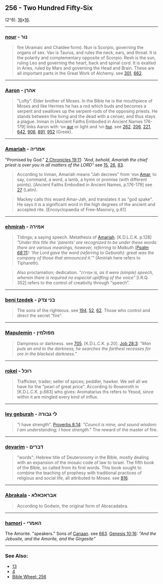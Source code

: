 ## 256 - Two Hundred Fifty-Six
(2^8). [16](16)x[16](16).

---

### [nour](/keys/NVR) - נור
> fire (Aramaic and Chaldee form). Nun is Scorpio, governing the organs of sex. Vav is Taurus, and rules the neck, ears, and throat. It is the polarity and complementary opposite of Scorpio. Resh is the sun, ruling Leo and governing the heart, back and spinal cord. It is exalted in Aries, ruled by Mars and governing the Head and Brain. These are all important parts in the Great Work of Alchemy. see [301](301), [662](662).

---

### [Aaron](/keys/AHRN) - אהרן
> "Lofty". Elder brother of Moses. In the Bible he is the mouthpiece of Moses and like Hermes he has a rod which buds and becomes a serpent and swallows up the serpent-rods of the opposing priests. He stands between the living and the dead with a censer, and thus stays a plague. Inman in [Ancient Faiths Embodied in Ancient Names 176-179] links Aaron with אור [aur](/keys/AVR) or light and הור [hur](/keys/HVR). see [262](262), [206](206), [221](221), [642](642), [906](906), [891](891), [952](952) (Greek).

---

### [Amariah](/keys/AMRIH) - אמריה
"Promised by God." [2 Chronicles 19:11](http://biblehub.com/2_chronicles/19-11.htm): *"And, behold, Amariah the chief priest is over you in all matters of the LORD"* see [15](15), [26](26), [83](83).

> According to Inman, Amariah means "Jah decrees" from אמר [Amar](/keys/AMR), to say, command, a word, a lamb, a hymn or promise (with different points). [Ancient Faiths Embodied in Ancient Names, p.176-179] see [27](27) (Latin).

> Mackey calls this woard Amar-Jah, and translates it as "god spake". He says it is a significant word in the high degrees of the ancient and accepted rite. [Encoyclopaedia of Free-Masnory, p.61]

---

### [ehmirah](/keys/AMIRH) - אמירה
> Tidings; a saying speech. Metathesis of [Amariah](/keys/AMRIH). [K.D.L.C.K. p.128] *"Under this title the 'parents' are recognized to be under these words: there are various meanings, however, referring to Malkuth [[Psalm 68:11](http://biblehub.com/psalms/68-11.htm)]: 'the Lord gave the word (referring to Geburah): great was the company of those that announced it.'"* (Amiriah here refers to Tiphareth).

> Also proclamation; dedication. *"אמירה is, as it were (simple) speech, wherein there is required no especial uplifting of the voice"* [I.R.Q. 352] refers to the control of creativity through "speech".

---

### [beni tzedek](/keys/BNI.TzDQ) - בני צדק
> The sons of the righteous. see [194](194), [52](52), [62](62). Those who control and direct the secret "fire".

---

### [Mapulemin](/keys/MPVLMIN) - מפולמין
> Dampness or darkness. see [705](705). [K.D.L.C.K. p.20]. [Job 28:3](http://biblehub.com/job/28-3.htm): *"Man puts an end to the darkness; he searches the farthest recesses for ore in the blackest darkness."*

---

### [rokel](/keys/RVKL) - רוכל
> Trafficker, trader; seller of spices; peddler, hawker. We sell all we have for the "pearl of great price". According to Rosenroth in [K.D.L.C.K. p.683] who gives: Aromatarius ths refers to Yesod, since within it are mingled every kind of influx.

---

### [ley geburah](/keys/LI.GBVRH) - לי גבורה
> "I have strength". [Proverbs 8:14](http://biblehub.com/proverbs/8-14.htm): *"Council is mine, and sound wisdom: I am understanding; I have strength."* The reward of the master of fire.

---

### [devarim](/keys/DBRIM) - דברים
> "words"; Hebrew title of Deuteronomy in the Bible, mostly dealing with an expansion of the mosaic code of law to Israel. The fifth book of the Bible, so called from its first words. This book sought to combine the teaching of prophesy with traditional practices of religious and social life, all attributed to Moses. see [816](816).

---

### [Abrakala](/keys/ABRAKALA) - אבראכאלא
> According to Godwin, the original form of Abracadabra.

---

### [hamori](/keys/HAMRI) - האמרי
The Amorite. "speakers." Sons of [Canaan](/keys/QNON). see [663](663). [Genesis 10:16](https://biblehub.com/genesis/10-16.htm): *"And the Jebusite, and the Amorite, and the Girgasite"*

---

### See Also:

- [13](13)
- [4](4)
- [Bible Wheel: 256](https://www.biblewheel.com//GR/GR_Database.php?SearchBy_Gematria=256)
